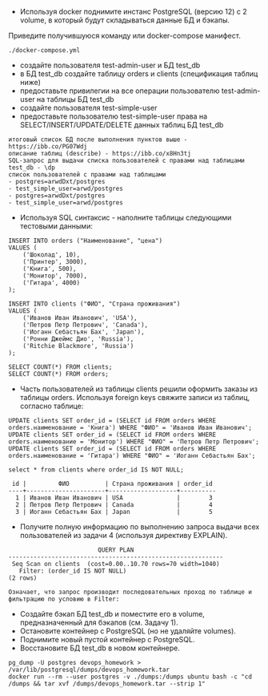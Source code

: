 - Используя docker поднимите инстанс PostgreSQL (версию 12) c 2 volume, в который будут складываться данные БД и бэкапы.

Приведите получившуюся команду или docker-compose манифест.

```
./docker-compose.yml
```
- создайте пользователя test-admin-user и БД test_db
- в БД test_db создайте таблицу orders и clients (спeцификация таблиц ниже)
- предоставьте привилегии на все операции пользователю test-admin-user на таблицы БД test_db
- создайте пользователя test-simple-user
- предоставьте пользователю test-simple-user права на SELECT/INSERT/UPDATE/DELETE данных таблиц БД test_db

```
итоговый список БД после выполнения пунктов выше - https://ibb.co/PG07Wdj
описание таблиц (describe) - https://ibb.co/x8Hn3tj
SQL-запрос для выдачи списка пользователей с правами над таблицами test_db - \dp
список пользователей с правами над таблицами 
- postgres=arwdDxt/postgres
- test_simple_user=arwd/postgres
- postgres=arwdDxt/postgres
- test_simple_user=arwd/postgres
```

- Используя SQL синтаксис - наполните таблицы следующими тестовыми данными:

```
INSERT INTO orders ("Наименование", "цена") 
VALUES (
    ('Шоколад', 10), 
    ('Принтер', 3000), 
    ('Книга', 500), 
    ('Монитор', 7000), 
    ('Гитара', 4000)
);

INSERT INTO clients ("ФИО", "Страна проживания") 
VALUES (
    ('Иванов Иван Иванович', 'USA'), 
    ('Петров Петр Петрович', 'Canada'),
    ('Иоганн Себастьян Бах', 'Japan'),
    ('Ронни Джеймс Дио', 'Russia'),
    ('Ritchie Blackmore', 'Russia')
);

SELECT COUNT(*) FROM clients;
SELECT COUNT(*) FROM orders;
```

- Часть пользователей из таблицы clients решили оформить заказы из таблицы orders. Используя foreign keys свяжите записи из таблиц, согласно таблице:
```
UPDATE clients SET order_id = (SELECT id FROM orders WHERE orders.наименование = 'Книга') WHERE "ФИО" = 'Иванов Иван Иванович';
UPDATE clients SET order_id = (SELECT id FROM orders WHERE orders.наименование = 'Монитор') WHERE "ФИО" = 'Петров Петр Петрович';
UPDATE clients SET order_id = (SELECT id FROM orders WHERE orders.наименование = 'Гитара') WHERE "ФИО" = 'Иоганн Себастьян Бах';

select * from clients where order_id IS NOT NULL;

 id |         ФИО          | Страна проживания | order_id
----+----------------------+-------------------+----------
  1 | Иванов Иван Иванович | USA               |        3
  2 | Петров Петр Петрович | Canada            |        4
  3 | Иоганн Себастьян Бах | Japan             |        5

```

- Получите полную информацию по выполнению запроса выдачи всех пользователей из задачи 4 (используя директиву EXPLAIN).

```
                         QUERY PLAN
------------------------------------------------------------
 Seq Scan on clients  (cost=0.00..10.70 rows=70 width=1040)
   Filter: (order_id IS NOT NULL)
(2 rows)

Означает, что запрос производит последовательных проход по таблице и фильтрацию по условию в Filter: 

```

- Создайте бэкап БД test_db и поместите его в volume, предназначенный для бэкапов (см. Задачу 1).
- Остановите контейнер с PostgreSQL (но не удаляйте volumes).
- Поднимите новый пустой контейнер с PostgreSQL.
- Восстановите БД test_db в новом контейнере.

```
pg_dump -U postgres devops_homework > /var/lib/postgresql/dumps/devops_homework.tar
docker run --rm --user postgres -v ./dumps:/dumps ubuntu bash -c "cd /dumps && tar xvf /dumps/devops_homework.tar --strip 1" 
